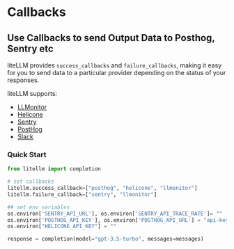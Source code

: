 # Callbacks

## Use Callbacks to send Output Data to Posthog, Sentry etc

liteLLM provides `success_callbacks` and `failure_callbacks`, making it easy for you to send data to a particular provider depending on the status of your responses.

liteLLM supports:

- [LLMonitor](https://llmonitor.com/docs)
- [Helicone](https://docs.helicone.ai/introduction)
- [Sentry](https://docs.sentry.io/platforms/python/)
- [PostHog](https://posthog.com/docs/libraries/python)
- [Slack](https://slack.dev/bolt-python/concepts)

### Quick Start

```python
from litellm import completion

# set callbacks
litellm.success_callback=["posthog", "helicone", "llmonitor"]
litellm.failure_callback=["sentry", "llmonitor"]

## set env variables
os.environ['SENTRY_API_URL'], os.environ['SENTRY_API_TRACE_RATE']= ""
os.environ['POSTHOG_API_KEY'], os.environ['POSTHOG_API_URL'] = "api-key", "api-url"
os.environ["HELICONE_API_KEY"] = ""

response = completion(model="gpt-3.5-turbo", messages=messages)
```
